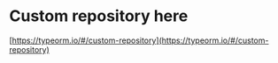 # Custom repository here

[https://typeorm.io/#/custom-repository](https://typeorm.io/#/custom-repository)
